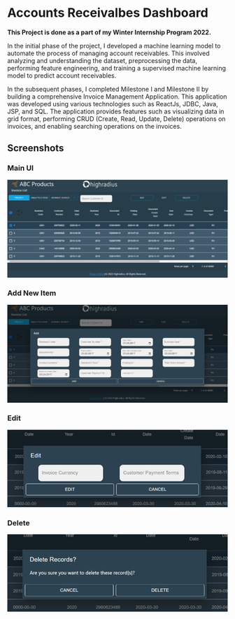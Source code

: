 # Accounts Receivalbes Dashboard

**This Project is done as a part of my Winter Internship Program 2022.**

In the initial phase of the project, I developed a machine learning model to automate the process of managing account receivables. This involved analyzing and understanding the dataset, preprocessing the data, performing feature engineering, and training a supervised machine learning model to predict account receivables.

In the subsequent phases, I completed Milestone I and Milestone II by building a comprehensive Invoice Management Application. This application was developed using various technologies such as ReactJs, JDBC, Java, JSP, and SQL. The application provides features such as visualizing data in grid format, performing CRUD (Create, Read, Update, Delete) operations on invoices, and enabling searching operations on the invoices.

## Screenshots
### Main UI
![table-ui.png](https://raw.githubusercontent.com/isayakmondal/accounts-receivables-dashbaord/main/client/screenshots/table-ui.png)
### Add New Item
![add.png](./client/screenshots/add.png)
### Edit
![add.png](./client/screenshots/edit.png)
### Delete
![add.png](./client/screenshots/delete.png)


